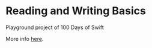 # Reading and Writing Basics

Playground project of 100 Days of Swift

More info [here](https://www.hackingwithswift.com/read/12/2/reading-and-writing-basics-userdefaults).
